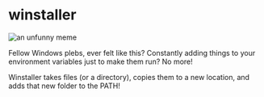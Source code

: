 # winstaller

![an unfunny meme](https://imgur.com/a/zkEKTym)

Fellow Windows plebs, ever felt like this? Constantly adding things to your environment variables just to make them run? No more!

Winstaller takes files (or a directory), copies them to a new location, and adds that new folder to the PATH! 

